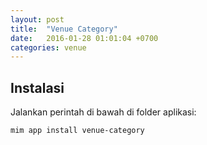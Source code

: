 ```yaml
---
layout: post
title:  "Venue Category"
date:   2016-01-28 01:01:04 +0700
categories: venue
---
```


## Instalasi

Jalankan perintah di bawah di folder aplikasi:

```
mim app install venue-category
```
